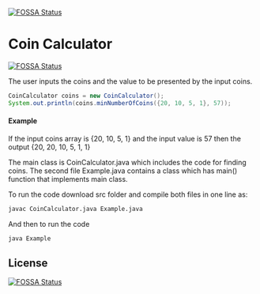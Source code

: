 [![FOSSA Status](https://app.fossa.io/api/projects/git%2Bgithub.com%2FYousafAzabi%2FCoinCalculator.svg?type=shield)](https://app.fossa.io/projects/git%2Bgithub.com%2FYousafAzabi%2FCoinCalculator?ref=badge_shield)

# Coin Calculator
[![FOSSA Status](https://app.fossa.io/api/projects/git%2Bgithub.com%2FYousafAzabi%2FCoinCalculator.svg?type=shield)](https://app.fossa.io/projects/git%2Bgithub.com%2FYousafAzabi%2FCoinCalculator?ref=badge_shield)


The user inputs the coins and the value to be presented by the input coins.

```java
CoinCalculator coins = new CoinCalculator();
System.out.println(coins.minNumberOfCoins({20, 10, 5, 1}, 57));
```

#### Example
If the input coins array is {20, 10, 5, 1} and the input value is 57 then the output {20, 20, 10, 5, 1, 1}

The main class is CoinCalculator.java which includes the code for finding coins.
The second file Example.java contains a class which has main() function that implements main class.

To run the code download src folder and compile both files in one line as:

```bash
javac CoinCalculator.java Example.java
```

And then to run the code

```bash
java Example
```


## License
[![FOSSA Status](https://app.fossa.io/api/projects/git%2Bgithub.com%2FYousafAzabi%2FCoinCalculator.svg?type=large)](https://app.fossa.io/projects/git%2Bgithub.com%2FYousafAzabi%2FCoinCalculator?ref=badge_large)